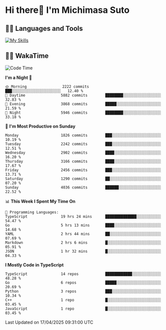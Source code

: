 # Hi there👋 I'm Michimasa Suto

## 🧑‍💻 Languages and Tools
[![My Skills](https://skillicons.dev/icons?i=ts,nextjs,react,go,python,aws)](https://skillicons.dev)

<!--
**Suto-Michimasa/Suto-Michimasa** is a ✨ _special_ ✨ repository because its `README.md` (this file) appears on your GitHub profile.

Here are some ideas to get you started:

- 🔭 I’m currently working on ...
- 🌱 I’m currently learning ...
- 👯 I’m looking to collaborate on ...
- 🤔 I’m looking for help with ...
- 💬 Ask me about ...
- 📫 How to reach me: ...
- 😄 Pronouns: ...
- ⚡ Fun fact: ...
-->
<!--
## 💎 Github Stats

<div>
  <img height="170" align="left" src="https://github-readme-stats.vercel.app/api?username=Suto-michimasa&count_private=true&show_icons=true&theme=dark" />
  <img height="170" src="https://github-readme-stats.vercel.app/api/top-langs/?username=Suto-michimasa&langs_count=8&layout=compact&theme=dark" />
</div>
-->
<!-- ## 🏆 GitHub Profile Trophy

<img width="800" src="https://github-profile-trophy.vercel.app/?username=Suto-michimasa&theme=onedark&no-frame=true"/>
 -->

## 🧑‍💻 WakaTime
<!--START_SECTION:waka-->
![Code Time](http://img.shields.io/badge/Code%20Time-686%20hrs%2050%20mins-blue)

**I'm a Night 🦉** 

```text
🌞 Morning                2222 commits        ███░░░░░░░░░░░░░░░░░░░░░░   12.40 % 
🌆 Daytime                5882 commits        ████████░░░░░░░░░░░░░░░░░   32.83 % 
🌃 Evening                3868 commits        █████░░░░░░░░░░░░░░░░░░░░   21.59 % 
🌙 Night                  5946 commits        ████████░░░░░░░░░░░░░░░░░   33.18 % 
```
📅 **I'm Most Productive on Sunday** 

```text
Monday                   1826 commits        ███░░░░░░░░░░░░░░░░░░░░░░   10.19 % 
Tuesday                  2242 commits        ███░░░░░░░░░░░░░░░░░░░░░░   12.51 % 
Wednesday                2902 commits        ████░░░░░░░░░░░░░░░░░░░░░   16.20 % 
Thursday                 3166 commits        ████░░░░░░░░░░░░░░░░░░░░░   17.67 % 
Friday                   2456 commits        ███░░░░░░░░░░░░░░░░░░░░░░   13.71 % 
Saturday                 1290 commits        ██░░░░░░░░░░░░░░░░░░░░░░░   07.20 % 
Sunday                   4036 commits        ██████░░░░░░░░░░░░░░░░░░░   22.52 % 
```


📊 **This Week I Spent My Time On** 

```text
💬 Programming Languages: 
TypeScript               19 hrs 24 mins      ██████████████░░░░░░░░░░░   54.47 % 
Go                       5 hrs 13 mins       ████░░░░░░░░░░░░░░░░░░░░░   14.68 % 
YAML                     2 hrs 44 mins       ██░░░░░░░░░░░░░░░░░░░░░░░   07.69 % 
Markdown                 2 hrs 6 mins        █░░░░░░░░░░░░░░░░░░░░░░░░   05.91 % 
JSON                     1 hr 32 mins        █░░░░░░░░░░░░░░░░░░░░░░░░   04.33 % 
```

**I Mostly Code in TypeScript** 

```text
TypeScript               14 repos            ████████████░░░░░░░░░░░░░   48.28 % 
Go                       6 repos             █████░░░░░░░░░░░░░░░░░░░░   20.69 % 
Python                   3 repos             ███░░░░░░░░░░░░░░░░░░░░░░   10.34 % 
C++                      1 repo              █░░░░░░░░░░░░░░░░░░░░░░░░   03.45 % 
JavaScript               1 repo              █░░░░░░░░░░░░░░░░░░░░░░░░   03.45 % 
```




 Last Updated on 17/04/2025 09:31:00 UTC
<!--END_SECTION:waka-->
